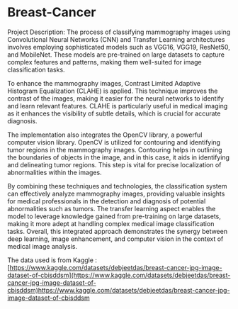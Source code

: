 # Breast-Cancer
Project Description:
The process of classifying mammography images using Convolutional Neural Networks (CNN) and Transfer Learning architectures involves employing sophisticated models such as VGG16, VGG19, ResNet50, and MobileNet. These models are pre-trained on large datasets to capture complex features and patterns, making them well-suited for image classification tasks.

To enhance the mammography images, Contrast Limited Adaptive Histogram Equalization (CLAHE) is applied. This technique improves the contrast of the images, making it easier for the neural networks to identify and learn relevant features. CLAHE is particularly useful in medical imaging as it enhances the visibility of subtle details, which is crucial for accurate diagnosis.

The implementation also integrates the OpenCV library, a powerful computer vision library. OpenCV is utilized for contouring and identifying tumor regions in the mammography images. Contouring helps in outlining the boundaries of objects in the image, and in this case, it aids in identifying and delineating tumor regions. This step is vital for precise localization of abnormalities within the images.

By combining these techniques and technologies, the classification system can effectively analyze mammography images, providing valuable insights for medical professionals in the detection and diagnosis of potential abnormalities such as tumors. The transfer learning aspect enables the model to leverage knowledge gained from pre-training on large datasets, making it more adept at handling complex medical image classification tasks. Overall, this integrated approach demonstrates the synergy between deep learning, image enhancement, and computer vision in the context of medical image analysis.
 
The data used is from Kaggle : [https://www.kaggle.com/datasets/debjeetdas/breast-cancer-jpg-image-dataset-of-cbisddsm](https://www.kaggle.com/datasets/debjeetdas/breast-cancer-jpg-image-dataset-of-cbisddsm)https://www.kaggle.com/datasets/debjeetdas/breast-cancer-jpg-image-dataset-of-cbisddsm
